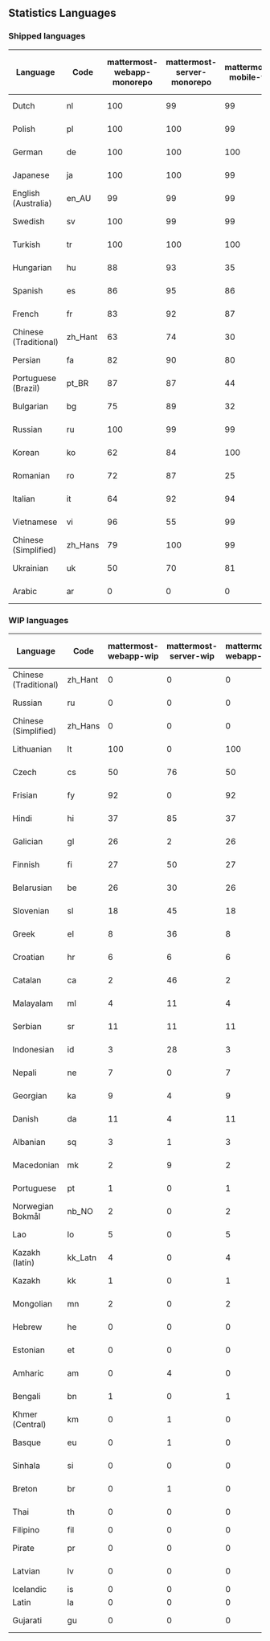 ## Statistics Languages ##
###  Shipped languages  ###
|Language|Code|mattermost-webapp-monorepo|mattermost-server-monorepo|mattermost-mobile-v2|mattermost-desktop|mattermost-boards-webapp-monorepo|mattermost-playbooks-webapp-monorepo|calls-webapp|Total|Last Modified|
|---|---|---|---|---|---|---|---|---|---|---|
|Dutch|nl| 100| 99| 99| 100| 0| 0| 100| 99|2023-09-04T13:07:45.750334Z|
|Polish|pl| 100| 100| 99| 100| 0| 0| 100| 87|2023-09-07T07:20:54.874862Z|
|German|de| 100| 100| 100| 100| 0| 0| 100| 87|2023-09-08T15:17:09.867928Z|
|Japanese|ja| 100| 100| 99| 100| 0| 0| 100| 87|2023-09-03T05:10:46.273932Z|
|English (Australia)|en_AU| 99| 99| 99| 98| 0| 0| 0| 87|2023-08-29T11:18:02.457520Z|
|Swedish|sv| 100| 99| 99| 100| 0| 0| 100| 87|2023-08-30T14:32:53.279622Z|
|Turkish|tr| 100| 100| 100| 100| 0| 0| 100| 87|2023-09-08T15:46:36.690593Z|
|Hungarian|hu| 88| 93| 35| 92| 0| 0| 0| 76|2023-08-29T11:18:03.887963Z|
|Spanish|es| 86| 95| 86| 91| 0| 0| 28| 74|2023-08-29T11:18:02.724079Z|
|French|fr| 83| 92| 87| 89| 0| 0| 58| 73|2023-08-31T13:28:44.830768Z|
|Chinese (Traditional)|zh_Hant| 63| 74| 30| 98| 0| 0| 4| 71|2023-08-29T11:18:08.540822Z|
|Persian|fa| 82| 90| 80| 92| 0| 0| 0| 70|2023-08-29T11:18:03.017851Z|
|Portuguese (Brazil)|pt_BR| 87| 87| 44| 72| 0| 0| 100| 69|2023-08-29T11:18:05.901628Z|
|Bulgarian|bg| 75| 89| 32| 0| 0| 0| 0| 64|2023-07-31T13:17:56.186033Z|
|Russian|ru| 100| 99| 99| 100| 0| 0| 76| 63|2023-08-31T07:50:39.008426Z|
|Korean|ko| 62| 84| 100| 100| 0| 0| 100| 62|2023-09-07T17:38:19.334906Z|
|Romanian|ro| 72| 87| 25| 0| 0| 0| 0| 61|2023-07-31T13:22:18.753110Z|
|Italian|it| 64| 92| 94| 22| 0| 0| 24| 61|2023-08-29T11:18:04.183442Z|
|Vietnamese|vi| 96| 55| 99| 87| 0| 0| 100| 56|2023-09-04T13:55:55.539123Z|
|Chinese (Simplified)|zh_Hans| 79| 100| 99| 100| 0| 0| 100| 54|2023-09-07T10:08:17.397954Z|
|Ukrainian|uk| 50| 70| 81| 75| 0| 0| 0| 51|2023-08-29T11:18:07.366626Z|
|Arabic|ar| 0| 0| 0| 43| 0| 0| 0| 2|2023-07-10T13:08:48.325143Z|
###  WIP languages  ###
|Language|Code|mattermost-webapp-wip|mattermost-server-wip|mattermost-webapp-wip|mattermost-desktop-wip|Total|Last Modified|
|---|---|---|---|---|---|---|--|
|Chinese (Traditional)|zh_Hant| 0| 0| 0| 0| 71|2023-08-29T11:18:08.540822Z|
|Russian|ru| 0| 0| 0| 0| 63|2023-08-31T07:50:39.008426Z|
|Chinese (Simplified)|zh_Hans| 0| 0| 0| 3| 54|2023-09-07T10:08:17.397954Z|
|Lithuanian|lt| 100| 0| 100| 100| 38|2023-04-20T18:20:36.422339Z|
|Czech|cs| 50| 76| 50| 100| 34|2023-08-04T09:02:12.265970Z|
|Frisian|fy| 92| 0| 92| 0| 32|2023-03-30T14:04:28.368728Z|
|Hindi|hi| 37| 85| 37| 0| 26|2023-06-25T16:00:48.875553Z|
|Galician|gl| 26| 2| 26| 0| 18|2023-02-16T10:53:47.791156Z|
|Finnish|fi| 27| 50| 27| 0| 18|2023-03-30T14:04:14.936366Z|
|Belarusian|be| 26| 30| 26| 9| 14|2023-03-30T14:03:09.873427Z|
|Slovenian|sl| 18| 45| 18| 0| 13|2023-03-30T14:07:12.677627Z|
|Greek|el| 8| 36| 8| 0| 12|2023-03-30T14:03:55.229463Z|
|Croatian|hr| 6| 6| 6| 10| 10|2023-08-04T14:10:27.576411Z|
|Catalan|ca| 2| 46| 2| 0| 8|2023-02-22T22:19:51.633986Z|
|Malayalam|ml| 4| 11| 4| 0| 7|2023-07-08T15:38:50.105911Z|
|Serbian|sr| 11| 11| 11| 100| 7|2023-03-30T14:07:25.635161Z|
|Indonesian|id| 3| 28| 3| 0| 6|2023-01-20T12:30:26.132977Z|
|Nepali|ne| 7| 0| 7| 0| 6|2023-03-30T14:06:47.028356Z|
|Georgian|ka| 9| 4| 9| 0| 4|2023-06-23T10:19:49.433102Z|
|Danish|da| 11| 4| 11| 0| 4|2023-02-28T08:17:12.460986Z|
|Albanian|sq| 3| 1| 3| 0| 4|2023-03-30T14:07:18.996586Z|
|Macedonian|mk| 2| 9| 2| 29| 3|2023-05-05T04:29:07.020368Z|
|Portuguese|pt| 1| 0| 1| 100| 2|2023-09-08T10:19:03.510189Z|
|Norwegian Bokmål|nb_NO| 2| 0| 2| 0| 2|2023-03-30T09:46:13.174135Z|
|Lao|lo| 5| 0| 5| 0| 1|2023-01-28T03:29:57.636840Z|
|Kazakh (latin)|kk_Latn| 4| 0| 4| 0| 1|2023-01-09T16:04:40.142668Z|
|Kazakh|kk| 1| 0| 1| 0| 1|2023-01-20T12:30:28.434837Z|
|Mongolian|mn| 2| 0| 2| 0| 1|2023-02-16T02:00:14.011643Z|
|Hebrew|he| 0| 0| 0| 0| 1|2023-01-20T12:30:24.610278Z|
|Estonian|et| 0| 0| 0| 0| 0|2022-06-16T11:17:55.844464Z|
|Amharic|am| 0| 4| 0| 0| 0|2020-07-04T19:22:35.416407Z|
|Bengali|bn| 1| 0| 1| 0| 0|2022-06-18T00:07:36.707192Z|
|Khmer (Central)|km| 0| 1| 0| 0| 0|2022-05-06T14:27:58.323957Z|
|Basque|eu| 0| 1| 0| 0| 0|2021-06-22T14:46:44.626603Z|
|Sinhala|si| 0| 0| 0| 0| 0|2022-10-24T11:26:43.423982Z|
|Breton|br| 0| 1| 0| 0| 0|2022-10-20T14:33:30.929526Z|
|Thai|th| 0| 0| 0| 7| 0|2023-07-02T14:03:38.691977Z|
|Filipino|fil| 0| 0| 0| 0| 0||
|Pirate|pr| 0| 0| 0| 0| 0|2022-06-28T08:46:29.046651Z|
|Latvian|lv| 0| 0| 0| 0| 0|2022-12-17T23:24:22.390841Z|
|Icelandic|is| 0| 0| 0| 0| 0||
|Latin|la| 0| 0| 0| 0| 0||
|Gujarati|gu| 0| 0| 0| 0| 0|2021-09-27T12:12:04.194601Z|
